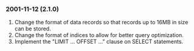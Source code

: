 ### 2001\-11\-12 (2\.1\.0\)

1. Change the format of data records so that records up to 16MB in size
 can be stored.
2. Change the format of indices to allow for better query optimization.
3. Implement the "LIMIT ... OFFSET ..." clause on SELECT statements.





